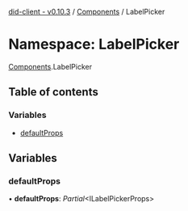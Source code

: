 [did-client - v0.10.3](../README.md) / [Components](components.md) / LabelPicker

# Namespace: LabelPicker

[Components](components.md).LabelPicker

## Table of contents

### Variables

- [defaultProps](components.labelpicker.md#defaultprops)

## Variables

### defaultProps

• **defaultProps**: *Partial*<ILabelPickerProps\>
